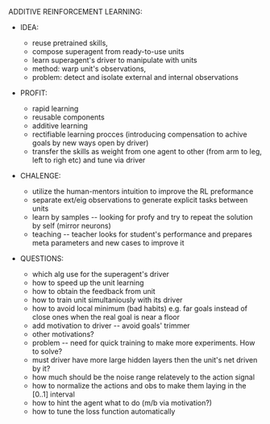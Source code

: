 ADDITIVE REINFORCEMENT LEARNING:

- IDEA:
  - reuse pretrained skills,
  - compose superagent from ready-to-use units
  - learn superagent's driver to manipulate with units
  - method: warp unit's observations,
  - problem: detect and isolate external and internal observations

- PROFIT:
  - rapid learning
  - reusable components
  - additive learning
  - rectifiable learning procces (introducing compensation to achive goals by new ways open by driver)
  - transfer the skills as weight from one agent to other (from arm to leg, left to righ etc) and tune via driver

- CHALENGE:
  - utilize the human-mentors intuition to improve the RL preformance
  - separate ext/eig observations to generate explicit tasks between units
  - learn by samples -- looking for profy and try to repeat the solution by self (mirror neurons)
  - teaching -- teacher looks for student's performance and prepares meta parameters and new cases to improve it

- QUESTIONS:
  - which alg use for the superagent's driver
  - how to speed up the unit learning
  - how to obtain the feedback from unit
  - how to train unit simultaniously with its driver
  - how to avoid local minimum (bad habits) e.g. far goals instead of close ones when the real goal is near a floor
  - add motivation to driver -- avoid goals' trimmer
  - other motivations?
  - problem -- need for quick training to make more experiments. How to solve?
  - must driver have more large hidden layers then the unit's net driven by it?
  - how much should be the noise range relatevely to the action signal
  - how to normalize the actions and obs to make them laying in the [0..1] interval
  - how to hint the agent what to do (m/b via motivation?)
  - how to tune the loss function automatically

